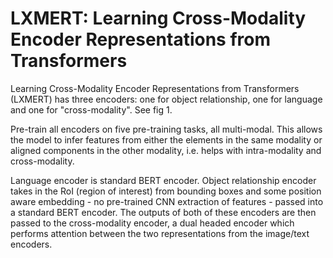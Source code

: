 # LXMERT: Learning Cross-Modality Encoder Representations from Transformers

Learning Cross-Modality Encoder Representations from Transformers (LXMERT) has three encoders: one for object relationship, one for language and one for "cross-modality". See fig 1.

Pre-train all encoders on five pre-training tasks, all multi-modal. This allows the model to infer features from either the elements in the same modality or aligned components in the other modality, i.e. helps with intra-modality and cross-modality.

Language encoder is standard BERT encoder. Object relationship encoder takes in the RoI (region of interest) from bounding boxes and some position aware embedding - no pre-trained CNN extraction of features - passed into a standard BERT encoder. The outputs of both of these encoders are then passed to the cross-modality encoder, a dual headed encoder which performs attention between the two representations from the image/text encoders.

